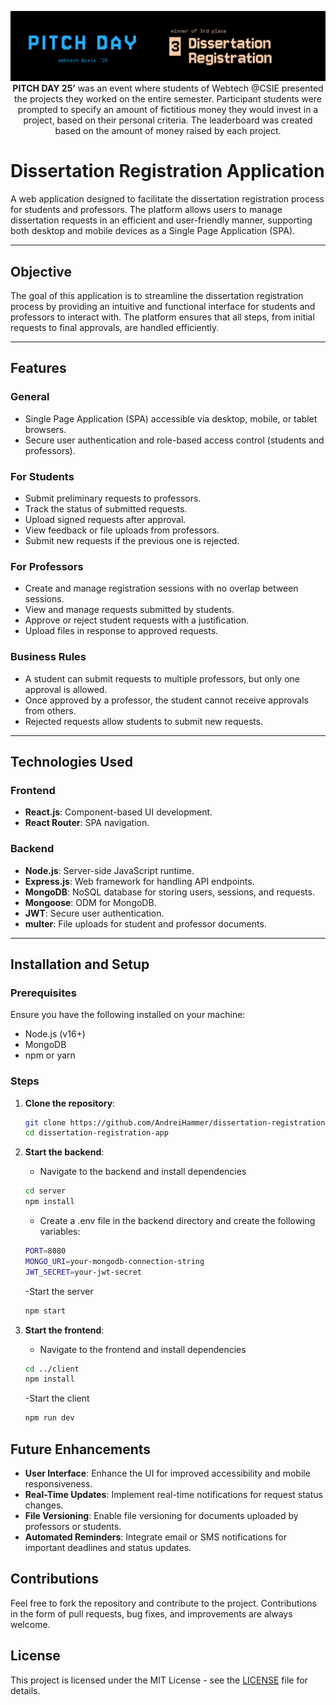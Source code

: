 <p align="center">
  <img src="assets/pitch-day-badge.png" alt="First place winner at PITCH DAY 2025"/>
  <b>PITCH DAY 25’</b> was an event where students of Webtech @CSIE presented the projects they worked on the entire semester. Participant students were prompted to specify an amount of fictitious money they would invest in a project, based on their personal criteria. The leaderboard was created based on the amount of money raised by each project.
</p>

# Dissertation Registration Application

A web application designed to facilitate the dissertation registration process for students and professors. The platform allows users to manage dissertation requests in an efficient and user-friendly manner, supporting both desktop and mobile devices as a Single Page Application (SPA).

---

## Objective

The goal of this application is to streamline the dissertation registration process by providing an intuitive and functional interface for students and professors to interact with. The platform ensures that all steps, from initial requests to final approvals, are handled efficiently.

---

## Features

### General
- Single Page Application (SPA) accessible via desktop, mobile, or tablet browsers.
- Secure user authentication and role-based access control (students and professors).

### For Students
- Submit preliminary requests to professors.
- Track the status of submitted requests.
- Upload signed requests after approval.
- View feedback or file uploads from professors.
- Submit new requests if the previous one is rejected.

### For Professors
- Create and manage registration sessions with no overlap between sessions.
- View and manage requests submitted by students.
- Approve or reject student requests with a justification.
- Upload files in response to approved requests.

### Business Rules
- A student can submit requests to multiple professors, but only one approval is allowed.
- Once approved by a professor, the student cannot receive approvals from others.
- Rejected requests allow students to submit new requests.

---

## Technologies Used

### Frontend
- **React.js**: Component-based UI development.
- **React Router**: SPA navigation.

### Backend
- **Node.js**: Server-side JavaScript runtime.
- **Express.js**: Web framework for handling API endpoints.
- **MongoDB**: NoSQL database for storing users, sessions, and requests.
- **Mongoose**: ODM for MongoDB.
- **JWT**: Secure user authentication.
- **multer**: File uploads for student and professor documents.

---

## Installation and Setup

### Prerequisites
Ensure you have the following installed on your machine:
- Node.js (v16+)
- MongoDB
- npm or yarn

### Steps

1. **Clone the repository**:
   ```bash
   git clone https://github.com/AndreiHammer/dissertation-registration-app.git
   cd dissertation-registration-app
   ```

2. **Start the backend**:
   - Navigate to the backend and install dependencies
   ```bash
   cd server
   npm install
   ```
   - Create a .env file in the backend directory and create the following variables:
   ```bash
   PORT=8080
   MONGO_URI=your-mongodb-connection-string
   JWT_SECRET=your-jwt-secret
   ```
   -Start the server
   ```bash
   npm start
   ```
2. **Start the frontend**:
   - Navigate to the frontend and install dependencies
   ```bash
   cd ../client
   npm install
   ```
   -Start the client
   ```bash
   npm run dev
   ```
## Future Enhancements
- **User Interface**: Enhance the UI for improved accessibility and mobile responsiveness.
- **Real-Time Updates**: Implement real-time notifications for request status changes.
- **File Versioning**: Enable file versioning for documents uploaded by professors or students.
- **Automated Reminders**: Integrate email or SMS notifications for important deadlines and status updates.


## Contributions
Feel free to fork the repository and contribute to the project. Contributions in the form of pull requests, bug fixes, and improvements are always welcome.

## License
This project is licensed under the MIT License - see the [LICENSE](LICENSE) file for details.

